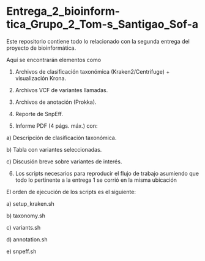 # Entrega_2_bioinform-tica_Grupo_2_Tom-s_Santigao_Sof-a


Este repositorio contiene todo lo relacionado con la segunda entrega del proyecto de bioinformática.

Aquí se encontrarán elementos como 

1. Archivos de clasificación taxonómica (Kraken2/Centrifuge) + visualización Krona.


2. Archivos VCF de variantes llamadas.


3. Archivos de anotación (Prokka).


4. Reporte de SnpEff.


5. Informe PDF (4 págs. máx.) con:

  a) Descripción de clasificación taxonómica.
  
  b) Tabla con variantes seleccionadas.
  
  c) Discusión breve sobre variantes de interés.


6. Los scripts necesarios para reproducir el flujo de trabajo asumiendo que todo lo pertinente a la entrega 1 se corrió en la misma ubicación

  El orden de ejecución de los scripts es el siguiente:

  a) setup_kraken.sh

  b) taxonomy.sh

  c) variants.sh

  d) annotation.sh

  e) snpeff.sh

